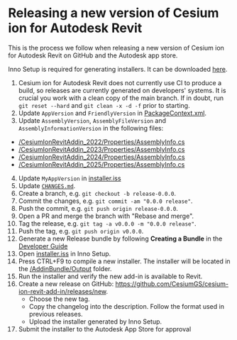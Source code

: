 # Releasing a new version of Cesium ion for Autodesk Revit

This is the process we follow when releasing a new version of Cesium ion for Autodesk Revit on GitHub and the Autodesk app store.

Inno Setup is required for generating installers.  It can be downloaded [here](https://jrsoftware.org/isdl.php).

1. Cesium ion for Autodesk Revit does not currently use CI to produce a build, so releases are currently generated on developers' systems.  It is crucial you work with a clean copy of the main branch.  If in doubt, run `git reset --hard` and `git clean -x -d -f` prior to starting.
2. Update `AppVersion` and `FriendlyVersion` in [PackageContext.xml](/AddinBundle/CesiumIonRevitAddin.bundle/PackageContents.xml).
3. Update `AssemblyVersion`, `AssemblyFileVersion` and `AssemblyInformationVersion` in the following files: 

- [/CesiumIonRevitAddin_2022/Properties/AssemblyInfo.cs](/CesiumIonRevitAddin_2022/Properties/AssemblyInfo.cs)
- [/CesiumIonRevitAddin_2023/Properties/AssemblyInfo.cs](/CesiumIonRevitAddin_2023/Properties/AssemblyInfo.cs)
- [/CesiumIonRevitAddin_2024/Properties/AssemblyInfo.cs](/CesiumIonRevitAddin_2024/Properties/AssemblyInfo.cs)
- [/CesiumIonRevitAddin_2025/Properties/AssemblyInfo.cs](/CesiumIonRevitAddin_2025/Properties/AssemblyInfo.cs)

4. Update `MyAppVersion` in [installer.iss](/AddinBundle/installer.iss
)
5. Update [`CHANGES.md`](../../CHANGES.md).
6. Create a branch, e.g. `git checkout -b release-0.0.0`.
7. Commit the changes, e.g. `git commit -am "0.0.0 release"`.
8. Push the commit, e.g. `git push origin release-0.0.0`.
9. Open a PR and merge the branch with "Rebase and merge".
10. Tag the release, e.g. `git tag -a v0.0.0 -m "0.0.0 release"`.
11. Push the tag, e.g. `git push origin v0.0.0`.
12. Generate a new Release bundle by following **Creating a Bundle** in the [Developer Guide](/Documentation/DeveloperGuide/README.md)
13. Open [installer.iss](/AddinBundle/installer.iss) in Inno Setup.
14. Press CTRL+F9 to compile a new installer.  The installer will be located in the [/AddinBundle/Output](/AddinBundle/Output) folder.
15. Run the installer and verify the new add-in is available to Revit.  
16. Create a new release on GitHub: https://github.com/CesiumGS/cesium-ion-revit-add-in/releases/new.
    * Choose the new tag.
    * Copy the changelog into the description. Follow the format used in previous releases.
    * Upload the installer generated by Inno Setup.
17. Submit the installer to the Autodesk App Store for approval